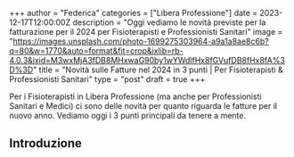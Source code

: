 +++ 
author = "Federica" 
categories = ["Libera Professione"] 
date = 2023-12-17T12:00:00Z 
description = "Oggi vediamo le novità previste per la fatturazione per il 2024 per Fisioterapisti e Professionisti Sanitari" 
image = "https://images.unsplash.com/photo-1699275303964-a9a1a8ae8c6b?q=80&w=1770&auto=format&fit=crop&ixlib=rb-4.0.3&ixid=M3wxMjA3fDB8MHxwaG90by1wYWdlfHx8fGVufDB8fHx8fA%3D%3D" 
title = "Novità sulle Fatture nel 2024 in 3 punti | Per Fisioterapisti & Professionisti Sanitari" 
type = "post" 
draft = true
+++

Per i Fisioterapisti in Libera Professione (ma anche per Professionisti Sanitari e Medici) ci sono delle novità per quanto riguarda le fatture per il nuovo anno.
Vediamo oggi i 3 punti principali da tenere a mente.

## Introduzione
